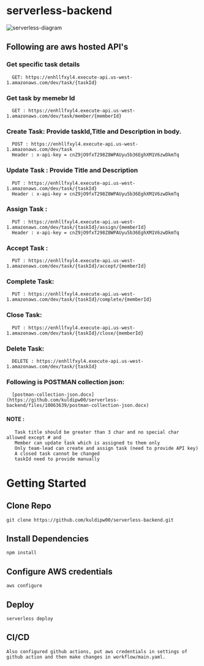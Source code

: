# serverless-backend

![serverless-diagram](https://user-images.githubusercontent.com/69000290/203208595-37dfe8c6-45ac-4187-94c7-a509de54ddbf.png)


## Following are aws hosted API's
  ### Get specific task details 

      GET: https://enhllfxyl4.execute-api.us-west-1.amazonaws.com/dev/task/{taskId}
      
  ### Get task by memebr Id
  
      GET : https://enhllfxyl4.execute-api.us-west-1.amazonaws.com/dev/task/member/{memberId}
      
  ### Create Task: Provide taskId,Title and Description in body.
  
      POST : https://enhllfxyl4.execute-api.us-west-1.amazonaws.com/dev/task
      Header : x-api-key = cnZ9jO9fxT298Z8WPAUyu5b36EghXM1V6zwDkmTq
     
  ### Update Task : Provide Title and Description
  
      PUT : https://enhllfxyl4.execute-api.us-west-1.amazonaws.com/dev/task/{taskId}
      Header : x-api-key = cnZ9jO9fxT298Z8WPAUyu5b36EghXM1V6zwDkmTq
      
  ### Assign Task : 

      PUT : https://enhllfxyl4.execute-api.us-west-1.amazonaws.com/dev/task/{taskId}/assign/{memberId}
      Header : x-api-key = cnZ9jO9fxT298Z8WPAUyu5b36EghXM1V6zwDkmTq
      
  ### Accept Task : 
      PUT : https://enhllfxyl4.execute-api.us-west-1.amazonaws.com/dev/task/{taskId}/accept/{memberId}
      
  ### Complete Task:

      PUT : https://enhllfxyl4.execute-api.us-west-1.amazonaws.com/dev/task/{taskId}/complete/{memberId}
      
  ### Close Task:

      PUT : https://enhllfxyl4.execute-api.us-west-1.amazonaws.com/dev/task/{taskId}/close/{memberId}
      
  ### Delete Task:

      DELETE : https://enhllfxyl4.execute-api.us-west-1.amazonaws.com/dev/task/{taskId}
      
  ### Following is POSTMAN collection json:
  
      [postman-collection-json.docx](https://github.com/kuldipw00/serverless-backend/files/10063639/postman-collection-json.docx)   
      
  #### NOTE : 
       Task title should be greater than 3 char and no special char allowed except # and _
       Member can update task which is assigned to them only
       Only team-lead can create and assign task (need to provide API key)
       A closed task cannot be changed
       taskId need to provide manually
   

# Getting Started

## Clone Repo
    git clone https://github.com/kuldipw00/serverless-backend.git

## Install Dependencies
    npm install

## Configure AWS credentials
    aws configure

## Deploy
    serverless deploy

## CI/CD
    Also configured github actions, put aws credentials in settings of github action and then make changes in workflow/main.yaml.
